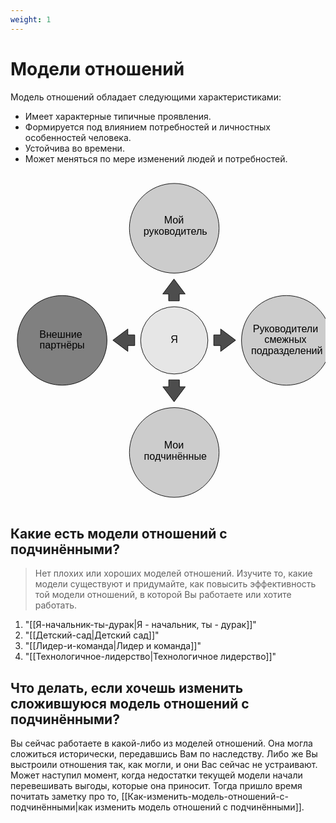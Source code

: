 ```yaml
---
weight: 1
---
```

# Модели отношений
Модель отношений обладает следующими характеристиками:

- Имеет характерные типичные проявления.
- Формируется под влиянием потребностей и личностных особенностей человека.
- Устойчива во времени.
- Может меняться по мере изменений людей и потребностей.

<pre>
 <svg xmlns="http://www.w3.org/2000/svg" viewBox="0 0 562 562" style="max-width: 562px; width: 100%; height: auto; display: block; padding: 0 10px;">
  
  <!-- Верхний круг -->
  <ellipse cx="281" cy="81" rx="80" ry="80" fill="#ccc" stroke="#000"/>
  <text x="283" y="73" font-family="Helvetica" font-size="18" text-anchor="middle">
    <tspan x="283" dy="0">Мой</tspan>
    <tspan x="283" dy="20">руководитель</tspan>
  </text>

  <!-- Нижний круг -->
  <ellipse cx="281" cy="481" rx="80" ry="80" fill="#ccc" stroke="#000"/>
  <text x="283" y="474" font-family="Helvetica" font-size="18" text-anchor="middle">
    <tspan x="283" dy="0">Мои</tspan>
    <tspan x="283" dy="20">подчинённые</tspan>
  </text>

  <!-- Правый круг -->
  <ellipse cx="481" cy="281" rx="80" ry="80" fill="#ccc" stroke="#000"/>
  <text x="482" y="266" font-family="Helvetica" font-size="18" text-anchor="middle">
    <tspan x="482" dy="0">Руководители</tspan>
    <tspan x="482" dy="20">смежных</tspan>
    <tspan x="482" dy="20">подразделений</tspan>
  </text>

  <!-- Левый круг -->
  <ellipse cx="81" cy="281" rx="80" ry="80" fill="#808080" stroke="#000"/>
  <text x="81" y="276" font-family="Helvetica" font-size="18" text-anchor="middle">
    <tspan x="81" dy="0">Внешние</tspan>
    <tspan x="81" dy="20">партнёры</tspan>
  </text>

  <!-- Центральный круг -->
  <ellipse cx="281" cy="281" rx="60" ry="60" fill="#e6e6e6" stroke="#000"/>
  <text x="281" y="285" font-family="Helvetica" font-size="18" text-anchor="middle">Я</text>

  <!-- Стрелки -->
 <path d="M351.5 290.21V271.21H363.76V260.71L390.5 280.71 363.76 300.71V290.21Z" fill="#4d4d4d" stroke="#000"/>
<path d="M210.5 271.21V290.21H198.24V300.71L171.5 280.71 198.24 260.71V271.21Z" fill="#4d4d4d" stroke="#000"/>
<path d="M290 210.5H271V198.24H260.5L280.5 171.5 300.5 198.24H290V210.5Z" fill="#4d4d4d" stroke="#000"/>
<path d="M271.21 351.5H290.21V363.76H300.71L280.71 390.5 260.71 363.76H271.21V351.5Z" fill="#4d4d4d" stroke="#000"/>
 </svg>
</pre>

## Какие есть модели отношений с подчинёнными?

> Нет плохих или хороших моделей отношений. Изучите то, какие модели существуют и придумайте, как повысить эффективность той модели отношений, в которой Вы работаете или хотите работать.

1. "[[Я-начальник-ты-дурак|Я - начальник, ты - дурак]]"
2. "[[Детский-сад|Детский сад]]"
3. "[[Лидер-и-команда|Лидер и команда]]"
4. "[[Технологичное-лидерство|Технологичное лидерство]]"

## Что делать, если хочешь изменить сложившуюся модель отношений с подчинёнными?
Вы сейчас работаете в какой-либо из моделей отношений. Она могла сложиться исторически, передавшись Вам по наследству. Либо же Вы выстроили отношения так, как могли, и они Вас сейчас не устраивают. Может наступил момент, когда недостатки текущей модели начали перевешивать выгоды, которые она приносит. Тогда пришло время почитать заметку про то, [[Как-изменить-модель-отношений-с-подчинёнными|как изменить модель отношений с подчинёнными]].
